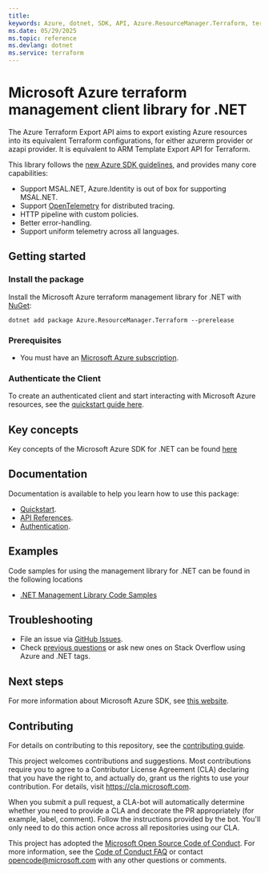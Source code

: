 ```yaml
---
title: 
keywords: Azure, dotnet, SDK, API, Azure.ResourceManager.Terraform, terraform
ms.date: 05/29/2025
ms.topic: reference
ms.devlang: dotnet
ms.service: terraform
---
```

# Microsoft Azure terraform management client library for .NET

The Azure Terraform Export API aims to export existing Azure resources into its equivalent Terraform configurations,
for either azurerm provider or azapi provider. It is equivalent to ARM Template Export API for Terraform.

This library follows the [new Azure SDK guidelines](https://azure.github.io/azure-sdk/general_introduction.html), and provides many core capabilities:

- Support MSAL.NET, Azure.Identity is out of box for supporting MSAL.NET.
- Support [OpenTelemetry](https://opentelemetry.io/) for distributed tracing.
- HTTP pipeline with custom policies.
- Better error-handling.
- Support uniform telemetry across all languages.

## Getting started

### Install the package

Install the Microsoft Azure terraform management library for .NET with [NuGet](https://www.nuget.org/):

```dotnetcli
dotnet add package Azure.ResourceManager.Terraform --prerelease
```

### Prerequisites

- You must have an [Microsoft Azure subscription](https://azure.microsoft.com/free/dotnet/).

### Authenticate the Client

To create an authenticated client and start interacting with Microsoft Azure resources, see the [quickstart guide here](https://github.com/Azure/azure-sdk-for-net/blob/main/doc/dev/mgmt_quickstart.md).

## Key concepts

Key concepts of the Microsoft Azure SDK for .NET can be found [here](https://azure.github.io/azure-sdk/dotnet_introduction.html)

## Documentation

Documentation is available to help you learn how to use this package:

- [Quickstart](https://github.com/Azure/azure-sdk-for-net/blob/main/doc/dev/mgmt_quickstart.md).
- [API References](https://learn.microsoft.com/dotnet/api/?view=azure-dotnet).
- [Authentication](https://github.com/Azure/azure-sdk-for-net/blob/main/sdk/identity/Azure.Identity/README.md).

## Examples

Code samples for using the management library for .NET can be found in the following locations

- [.NET Management Library Code Samples](https://aka.ms/azuresdk-net-mgmt-samples)

## Troubleshooting

- File an issue via [GitHub Issues](https://github.com/Azure/azure-sdk-for-net/issues).
- Check [previous questions](https://stackoverflow.com/questions/tagged/azure+.net) or ask new ones on Stack Overflow using Azure and .NET tags.

## Next steps

For more information about Microsoft Azure SDK, see [this website](https://azure.github.io/azure-sdk/).

## Contributing

For details on contributing to this repository, see the [contributing
guide][cg].

This project welcomes contributions and suggestions. Most contributions
require you to agree to a Contributor License Agreement (CLA) declaring
that you have the right to, and actually do, grant us the rights to use
your contribution. For details, visit <https://cla.microsoft.com>.

When you submit a pull request, a CLA-bot will automatically determine
whether you need to provide a CLA and decorate the PR appropriately
(for example, label, comment). Follow the instructions provided by the
bot. You'll only need to do this action once across all repositories
using our CLA.

This project has adopted the [Microsoft Open Source Code of Conduct][coc]. For
more information, see the [Code of Conduct FAQ][coc_faq] or contact
<opencode@microsoft.com> with any other questions or comments.

<!-- LINKS -->
[cg]: https://github.com/Azure/azure-sdk-for-net/blob/main/sdk/resourcemanager/Azure.ResourceManager/docs/CONTRIBUTING.md
[coc]: https://opensource.microsoft.com/codeofconduct/
[coc_faq]: https://opensource.microsoft.com/codeofconduct/faq/

